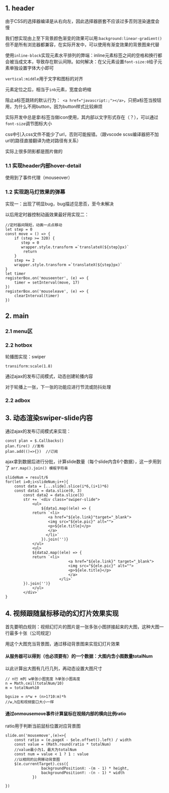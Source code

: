 ## 1. header

由于CSS的选择器编译是从右向左，因此选择器嵌套不应该过多否则渲染速度会慢

我们想实现由上至下背景颜色渐变的效果可以用:`background:linear-gradient()` 但不是所有浏览器都兼容，在实际开发中，可以使用有渐变效果的背景图来代替

使用`inline-block`实现元素水平排列的弊端：inline元素标签之间的空格和换行都会被当成文本，导致存在默认间隙。如何解决：在父元素设置`font-size:0`给子元素单独设置字体大小即可

`vertical:middle`用于文字和图标的对齐

元素定位之后，相当于`inb`元素，宽度会坍缩

阻止a标签跳转的默认行为：` <a href="javascript:;"></a>`，只把a标签当按钮用，为什么不用button，因为button样式比较麻烦

实际开发中总是拿i标签当做icon使用，其内部以文字形式存在（？），可以通过`font-size`调节图标大小

css中引入css文件不能少了url，否则可能报错。（跟vscode scss编译器把不加url的路径直接翻译为绝对路径有关系）

实际上很多阴影都是图片做的

### 1.1 实现header内部hover-detail

使用到了事件代理（mouseover）

### 1.2 实现跑马灯效果的弹幕

实现一：出现了明显bug，bug描述见思否，至今未解决

以后用定时器控制动画效果最好用实现二：

```
//定时器间隔短，动画一点点移动
let step = 0
const move = () => {
    if (step >= 320) {
       step = 0
       wrapper.style.transform =`translateX(${step}px)`
        return
    }
    step += 2
    wrapper.style.transform =`translateX(${step}px)`
}
let timer
registerBox.on('mouseenter', (e) => {
    timer = setInterval(move, 17)
})
registerBox.on('mouseleave', (e) => {
    clearInterval(timer)
})
```

##  2. main

### 2.1 menu区

### 2.2 hotbox

轮播图实现：swiper

`transiform:scale(1.8)`

通过ajax的发布订阅模式，动态创建轮播内容

对于轮播上一张，下一张的功能应进行节流或防抖处理



### 2.2 adbox

## 3. 动态渲染swiper-slide内容

通过ajax的发布订阅模式来实现：

```
const plan = $.Callbacks()
plan.fire() //发布
plan.add(()=>{})  //订阅
```

ajax拿到数据后进行分批，计算slide数量（每个slide内含6个数据），这一步用到了 `arr.map().join() 模板字符串   `

````
slideNum = result/6 
for(let i=0;i<slideNum;i++){
	const data = [...slide].slice(i*6,(i+1)*6)
	const data1 = data.slice(0, 3)
        const data2 = data.slice(3)
        str += `<div class="swiper-slide">
            <ul>
                ${data1.map((ele) => {
            return `<li>
                   <a href="${ele.link}"target="_blank">
                   <img src="${ele.pic}" alt="">
                   <p>${ele.title}</p>
                   </a>
                  </li>`
        		}).join('')}
            </ul>
            <ul>
            ${data2.map((ele) => {
            return `<li>
                            <a href="${ele.link}" target="_blank">
                            <img src="${ele.pic}" alt="">
                            <p>${ele.title}</p>
                            </a>
                        </li>`
        }).join('')}
            </ul>
        </div>`
}
````

## 4. 视频跟随鼠标移动的幻灯片效果实现

首先要明白规则：视频幻灯片的图片是一张多张小图拼接起来的大图，这种大图一行最多十张（公司规定）

用这个大图充当背景图，通过移动背景图来实现幻灯片效果

#### 从服务器可以得到（也必须要有）的一个数据：大图内含小图数量totalNum

以此计算出大图有几行几列，再动态设置大图尺寸

```
// n行 m列 w单张小图宽度 h单张小图高度
n = Math.ceil(totalNum/10)
m = totalNum%10

bgsize = n*w + (n>1?10:m)*h
//w,h应和视频窗口大小一样
```

#### 通过onmousemove事件计算鼠标在视频内部的横向比例ratio

ratio用于判断当前鼠标位置对应背景图

```
slide.on('mousemove',(e)=>{
	const ratio = (e.pageX - $ele.offset().left) / width
	const value = (Math.round(ratio * totalNum)
	//value最小为1，最大为totalNum
	const num = value < 1 ? 1 : value
	//以相同的比例移动背景图
	$(e.currentTarget).css({
                backgroundPositionX: -(m - 1) * height,
                backgroundPositionY: -(n - 1) * width
            })
	
})
```











